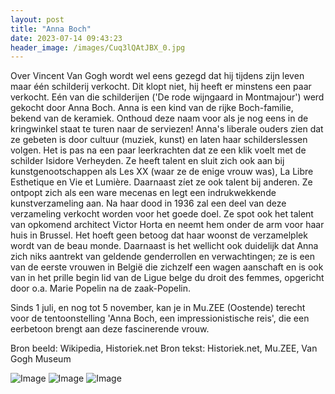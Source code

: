 ```yaml
---
layout: post
title: "Anna Boch"
date: 2023-07-14 09:43:23
header_image: /images/Cuq3lQAtJBX_0.jpg
---
```


Over Vincent Van Gogh wordt wel eens gezegd dat hij tijdens zijn leven maar één schilderij verkocht. Dit klopt niet, hij heeft er minstens een paar verkocht. Eén van die schilderijen ('De rode wijngaard in Montmajour') werd gekocht door Anna Boch. Anna is een kind van de rijke Boch-familie, bekend van de keramiek. Onthoud deze naam voor als je nog eens in de kringwinkel staat te turen naar de serviezen! Anna's liberale ouders zien dat ze gebeten is door cultuur (muziek, kunst) en laten haar schilderslessen volgen. Het is pas na een paar leerkrachten dat ze een klik voelt met de schilder Isidore Verheyden. Ze heeft talent en sluit zich ook aan bij kunstgenootschappen als Les XX (waar ze de enige vrouw was), La Libre Esthetique en Vie et Lumière. Daarnaast zíet ze ook talent bij anderen. Ze ontpopt zich als een ware mecenas en legt een indrukwekkende kunstverzameling aan. Na haar dood in 1936 zal een deel van deze verzameling verkocht worden voor het goede doel. Ze spot ook het talent van opkomend architect Victor Horta en neemt hem onder de arm voor haar huis in Brussel. Het hoeft geen betoog dat haar woonst de verzamelplek wordt van de beau monde. Daarnaast is het wellicht ook duidelijk dat Anna zich niks aantrekt van geldende genderrollen en verwachtingen; ze is een van de eerste vrouwen in België die zichzelf een wagen aanschaft en is ook van in het prille begin lid van de Ligue belge du droit des femmes, opgericht door o.a. Marie Popelin na de zaak-Popelin.

Sinds 1 juli, en nog tot 5 november, kan je in Mu.ZEE (Oostende) terecht voor de tentoonstelling 'Anna Boch, een impressionistische reis', die een eerbetoon brengt aan deze fascinerende vrouw.

Bron beeld: Wikipedia, Historiek.net
Bron tekst: Historiek.net, Mu.ZEE, Van Gogh Museum

![Image](/zij.was.eens/images/Cuq3lQAtJBX_0.jpg)
![Image](/zij.was.eens/images/Cuq3lQAtJBX_1.jpg)
![Image](/zij.was.eens/images/Cuq3lQAtJBX_2.jpg)
